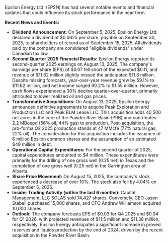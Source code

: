 Epsilon Energy Ltd. (EPSN) has had several notable events and financial updates that could influence its stock performance in the near term.

**Recent News and Events:**

*   **Dividend Announcement:** On September 5, 2025, Epsilon Energy Ltd. declared a dividend of $0.0625 per share, payable on September 30, 2025, to shareholders of record as of September 15, 2025. All dividends paid by the company are considered "eligible dividends" under Canadian tax law.
*   **Second Quarter 2025 Financial Results:** Epsilon Energy reported its second-quarter 2025 earnings on August 13, 2025. The company's earnings per share (EPS) of $0.07 fell short of the expected $0.11, and revenue of $11.62 million slightly missed the anticipated $11.8 million. Despite missing forecasts, year-over-year revenue grew by 59.1% to $11.62 million, and net income surged 90.2% to $1.55 million. However, cash flows experienced a 30% decline quarter-over-quarter, primarily attributed to lower realized oil and gas prices.
*   **Transformative Acquisitions:** On August 13, 2025, Epsilon Energy announced definitive agreements to acquire Peak Exploration and Production LLC and Peak BLM Lease LLC. This acquisition adds 40,500 net acres in the core of the Powder River Basin (PRB) and contributes 2.2 MBoepd (56% oil, 44% gas) to production. Post-acquisition, the pro-forma Q2 2025 production stands at 47 MMcfe (77% natural gas, 22% oil). The consideration for this acquisition includes the issuance of 6 million Epsilon common shares and the assumption of an estimated $49 million in debt.
*   **Operational Capital Expenditures:** For the second quarter of 2025, capital expenditures amounted to $4 million. These expenditures were primarily for the drilling of one gross well (0.25 net) in Texas and the completion of one gross well (0.25 net) in the Garrington area of Alberta.
*   **Share Price Movement:** On August 15, 2025, the company's stock experienced a decrease of over 10%. The stock also fell by 4.04% on September 5, 2025.
*   **Insider Trading Activity (within the last 6 months):** Capital Management, LLC SOLAS sold 74,427 shares. Conversely, CEO Jason Stabell purchased 15,000 shares, and CFO Andrew Williamson acquired 10,000 shares.
*   **Outlook:** The company forecasts EPS of $0.03 for Q4 2025 and $0.04 for Q1 2026, with projected revenues of $11.5 million and $11.36 million, respectively. Epsilon Energy anticipates a significant increase in proved reserves and liquids production by the end of 2024, driven by the recent acquisition in the Powder River Basin.